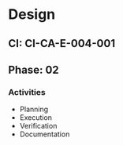 # Design

## CI: CI-CA-E-004-001
## Phase: 02

### Activities
- Planning
- Execution
- Verification
- Documentation

